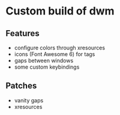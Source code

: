 # Custom build of dwm

## Features

* configure colors through xresources
* icons (Font Awesome 6) for tags
* gaps between windows
* some custom keybindings

## Patches

* vanity gaps
* xresources
